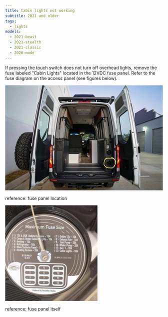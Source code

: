 ```yaml
---
title: Cabin lights not working
subtitle: 2021 and older
tags:
  - lights
models:
  - 2021-beast
  - 2021-stealth
  - 2021-classic
  - 2020-mode
---
```


If pressing the touch switch does not turn off overhead lights, remove the fuse labeled "Cabin Lights" located in the 12VDC fuse panel. Refer to the fuse diagram on the access panel (see figures below).

![Reference for fuse panel location](images/fuse-panel-location.jpg)

reference: fuse panel location

![Reference for fuse panel itself](images/fuse-panel.jpg)

reference: fuse panel itself
